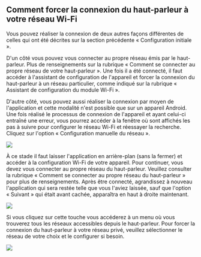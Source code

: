 ## Comment forcer la connexion du haut-parleur à votre réseau Wi-Fi

Vous pouvez réaliser la connexion de deux autres façons différentes de celles qui ont été décrites sur la section précédente « Configuration initiale ». 

D'un côté vous pouvez vous connecter au propre réseau émis par le haut-parleur. Plus de renseignements sur la rubrique « Comment se connecter au propre réseau de votre haut-parleur ». Une fois il a été connecté, il faut accéder à l'assistant de configuration de l'appareil et forcer la connexion du haut-parleur à un réseau particulier, comme indiqué sur la rubrique « Assistant de configuration du module Wi-Fi ».

D'autre côté, vous pouvez aussi réaliser la connexion par moyen de l'application et cette modalité n'est possible que sur un appareil Android.  Une fois réalisé le processus de connexion de l'appareil et ayant celui-ci entraîné une erreur, vous pourrez accéder à la fenêtre où sont affichés les pas à suivre pour configurer le réseau Wi-Fi et réessayer la recherche.  Cliquez sur l'option « Configuration manuelle du réseau ».

![](http://static.energysistem.com/images/manuals/42677/56ebd56037e20.jpg)

À ce stade il faut laisser l'application en arrière-plan (sans la fermer) et accéder à la configuration Wi-Fi de votre appareil. Pour continuer, vous devez vous connecter au propre réseau du haut-parleur. Veuillez consulter la rubrique « Comment se connecter au propre réseau du haut-parleur » pour plus de renseignements. Après être connecté, agrandissez à nouveau l'application qui sera restée telle que vous l'aviez laissée, sauf que l'option « Suivant » qui était avant cachée, apparaîtra en haut à droite maintenant.  

![](http://static.energysistem.com/images/manuals/42677/56ebd49756331.jpg)

Si vous cliquez sur cette touche vous accéderez à un menu où vous trouverez tous les réseaux accessibles depuis le haut-parleur.  Pour forcer la connexion du haut-parleur à votre réseau privé, veuillez sélectionner le réseau de votre choix et le configurer si besoin. 

![](http://static.energysistem.com/images/manuals/42677/56ebd49336cac.jpg)
